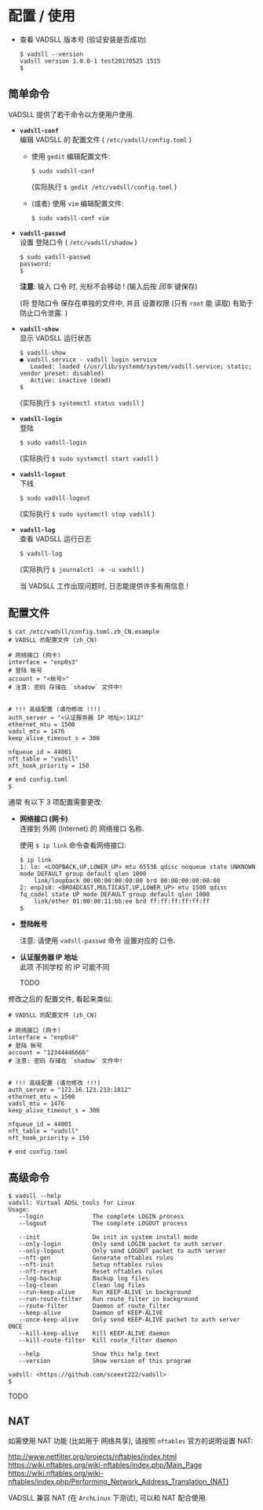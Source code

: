 <!-- vadsll/doc/zh_CN/
-->

# 配置 / 使用

+ 查看 VADSLL 版本号 (验证安装是否成功)

  ```
  $ vadsll --version
  vadsll version 1.0.0-1 test20170525 1515
  $
  ```

## 简单命令

VADSLL 提供了若干命令以方便用户使用.

+ **`vadsll-conf`** <br />
  编辑 VADSLL 的 配置文件 ( `/etc/vadsll/config.toml` )

  + 使用 `gedit` 编辑配置文件: <br />
    ```
    $ sudo vadsll-conf
    ```

    (实际执行 `$ gedit /etc/vadsll/config.toml` )

  + (或者) 使用 `vim` 编辑配置文件: <br />
    ```
    $ sudo vadsll-conf vim
    ```

+ **`vadsll-passwd`** <br />
  设置 登陆口令 ( `/etc/vadsll/shadow` )

  ```
  $ sudo vadsll-passwd
  password:
  $
  ```

  **注意**: 输入 口令 时, 光标不会移动 ! (输入后按 *回车* 键保存)

  (将 登陆口令 保存在单独的文件中, 并且 设置权限 (只有 `root` 能 读取)
  有助于防止口令泄露. )

+ **`vadsll-show`** <br />
  显示 VADSLL 运行状态

  ```
  $ vadsll-show
  ● vadsll.service - vadsll login service
     Loaded: loaded (/usr/lib/systemd/system/vadsll.service; static; vendor preset: disabled)
     Active: inactive (dead)
  $
  ```

  (实际执行 `$ systemctl status vadsll` )

+ **`vadsll-login`** <br />
  登陆

  ```
  $ sudo vadsll-login
  ```

  (实际执行 `$ sudo systemctl start vadsll` )

+ **`vadsll-logout`** <br />
  下线

  ```
  $ sudo vadsll-logout
  ```

  (实际执行 `$ sudo systemctl stop vadsll` )

+ **`vadsll-log`** <br />
  查看 VADSLL 运行日志

  ```
  $ vadsll-log
  ```

  (实际执行 `$ journalctl -e -u vadsll` )

  当 VADSLL 工作出现问题时, 日志能提供许多有用信息 !


## 配置文件

```
$ cat /etc/vadsll/config.toml.zh_CN.example
# VADSLL 的配置文件 (zh_CN)

# 网络接口 (网卡)
interface = "enp0s3"
# 登陆 帐号
account = "<帐号>"
# 注意: 密码 存储在 `shadow` 文件中!


# !!! 高级配置 (请勿修改 !!!)
auth_server = "<认证服务器 IP 地址>:1812"
ethernet_mtu = 1500
vadsl_mtu = 1476
keep_alive_timeout_s = 300

nfqueue_id = 44001
nft_table = "vadsll"
nft_hook_priority = 150

# end config.toml
$
```

通常 有以下 3 项配置需要更改:

+ **网络接口 (网卡)** <br />
  连接到 外网 (Internet) 的 网络接口 名称.

  使用 `$ ip link` 命令查看网络接口:

  ```
  $ ip link
  1: lo: <LOOPBACK,UP,LOWER_UP> mtu 65536 qdisc noqueue state UNKNOWN mode DEFAULT group default qlen 1000
      link/loopback 00:00:00:00:00:00 brd 00:00:00:00:00:00
  2: enp2s0: <BROADCAST,MULTICAST,UP,LOWER_UP> mtu 1500 qdisc fq_codel state UP mode DEFAULT group default qlen 1000
      link/ether 01:00:00:11:bb:ee brd ff:ff:ff:ff:ff:ff
  $
  ```

+ **登陆帐号**

  注意: 请使用 `vadsll-passwd` 命令 设置对应的 口令.

+ **认证服务器 IP 地址** <br />
  此项 不同学校 的 IP 可能不同

  TODO

修改之后的 配置文件, 看起来类似:

```
# VADSLL 的配置文件 (zh_CN)

# 网络接口 (网卡)
interface = "enp0s8"
# 登陆 帐号
account = "12344446666"
# 注意: 密码 存储在 `shadow` 文件中!


# !!! 高级配置 (请勿修改 !!!)
auth_server = "172.16.123.233:1812"
ethernet_mtu = 1500
vadsl_mtu = 1476
keep_alive_timeout_s = 300

nfqueue_id = 44001
nft_table = "vadsll"
nft_hook_priority = 150

# end config.toml
```


## 高级命令

```
$ vadsll --help
vadsll: Virtual ADSL tools for Linux
Usage:
   --login              The complete LOGIN process
   --logout             The complete LOGOUT process

   --init               Do init in system install mode
   --only-login         Only send LOGIN packet to auth server
   --only-logout        Only send LOGOUT packet to auth server
   --nft-gen            Generate nftables rules
   --nft-init           Setup nftables rules
   --nft-reset          Reset nftables rules
   --log-backup         Backup log files
   --log-clean          Clean log files
   --run-keep-alive     Run KEEP-ALIVE in background
   --run-route-filter   Run route_filter in background
   --route-filter       Daemon of route_filter
   --keep-alive         Daemon of KEEP-ALIVE
   --once-keep-alive    Only send KEEP-ALIVE packet to auth server ONCE
   --kill-keep-alive    Kill KEEP-ALIVE daemon
   --kill-route-filter  Kill route_filter daemon

   --help               Show this help text
   --version            Show version of this program

vadsll: <https://github.com/sceext222/vadsll>
$
```

TODO


## NAT

如需使用 NAT 功能 (比如用于 网络共享), 请按照 `nftables` 官方的说明设置 NAT:

<http://www.netfilter.org/projects/nftables/index.html> <br />
<https://wiki.nftables.org/wiki-nftables/index.php/Main_Page> <br />
<https://wiki.nftables.org/wiki-nftables/index.php/Performing_Network_Address_Translation_(NAT)>

VADSLL 兼容 NAT (在 `ArchLinux` 下测试), 可以和 NAT 配合使用.
